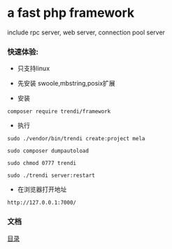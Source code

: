 # a fast php framework

 include rpc server, web server, connection pool server

### 快速体验:

* 只支持linux

* 先安装 swoole,mbstring,posix扩展

* 安装

``
composer require trendi/framework
``

* 执行

```
sudo ./vendor/bin/trendi create:project mela

sudo composer dumpautoload

sudo chmod 0777 trendi

sudo ./trendi server:restart
```

* 在浏览器打开地址

``
http://127.0.0.1:7000/
``

### 文档

[目录](doc/index.md)
